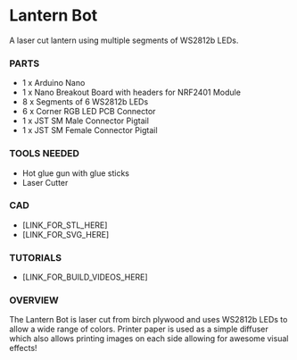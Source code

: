 # Lantern Bot

A laser cut lantern using multiple segments of WS2812b LEDs.

### PARTS

- 1 x Arduino Nano
- 1 x Nano Breakout Board with headers for NRF2401 Module
- 8 x Segments of 6 WS2812b LEDs
- 6 x Corner RGB LED PCB Connector
- 1 x JST SM Male Connector Pigtail
- 1 x JST SM Female Connector Pigtail

### TOOLS NEEDED

- Hot glue gun with glue sticks
- Laser Cutter

### CAD

- [LINK_FOR_STL_HERE]
- [LINK_FOR_SVG_HERE]

### TUTORIALS

- [LINK_FOR_BUILD_VIDEOS_HERE]

### OVERVIEW

The Lantern Bot is laser cut from birch plywood and uses WS2812b LEDs to
allow a wide range of colors. Printer paper is used as a simple diffuser
which also allows printing images on each side allowing for awesome visual effects!
